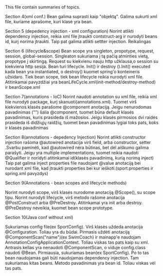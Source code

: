 This file contain summaries of topics.

Section 4(xml conf.)
Bean galima suprasti kaip "objektą". Galima sukurti xml file, kuriame aprašome, kuri klasė yra bean.

Section 5 (depedency injection - xml configuration)
Norint atlikti dependency injection, reikia xml file įtraukti contstruct-arg ir nurodyti beans id, kurį norima įtraukti.
Taip pat galima atlikti settter injection. Reikalingas <Property/>

Section 6 (lifecycle&scope)
Bean scope yra singleton, propotype, request, session, global-session. Singleaton sukuriama į tą pačią atminties vietą, propotype į skirtingą.
Request su kiekvienu nauju http užklausa,o session su kiekviena http sesija.
    Bean turi lifecycle. Init() ir destroy ().Init() executed kada bean yra instantiated, o destroy() kuomet spring'o konteineris užsidaro.
Tiek bean scope, tiek bean lifecycle reikia nurodyti xml file. Atitinkamai pavyzdžiai yra beanLifeCycle.xml(init-method/destroy-method) ir beanScope.xml

Section 7(annotations - IoC)
Norint naudoti annotation su xml file, reikia xml file nurodyti package, kurį skanuoti(annotations.xml). Tuomet virš kiekvienos klasės parašome @component anotaciją.
Jeigu nenurodomas pavadinimas ("") šalia @component, tuomet būna default klasės pavadinimas, kuris prasideda iš mažosios.
Jeigu klasės pirmosios dvi raidės prasideda iš didžiųjų raidžių, tuomet bean pavadinimas lygiai toks pats, koks ir klasės pavadinimas

Section 8(annotations - depedency Injection)
Norint atlikti constructor injection rašoma @autowired anotacija virš field, arba constructor, setter .Svarbu paminėti, kad @autowired nėra būtinas, bet dėl
aiškumo galima parašyti. Jeigu yra multiple implementations, tuomet reikia naudoti
@Qualifier ir noridyti atitinkamai id(klasės pavadinimą, kurią norimą inject)
Taip pat galima inject properties file naudojant @value anotaciją bei nurodant xml file, kad įtraukti properties bei kur ieškoti.(sport.properties ir spring.xml pavyzdys)

Section 9(Annotations - bean scopes and lifecycle methods)

Norint nurodyti scope, virš klasės nurodome anotaciją @Scope(), su scope tipu.
Norint nurodyti lifecycle, virš metodo rašome anotacija @PostConstruct arba @PreDestroy. Atitinkamai yra init arba destroy.
@PreDestroy neveikia, kuomet bean scope prototype.

Section 10(Java conf without xml)

Sukuriamas config file(ex SportConfig). Virš klasės uždeda anotacija @Configuration. Toliau yra du būdai. Pirmasis uždėti
anotaciją @ComponentScan("name")(ex SwimCoach) ir mainapp'e naudojam AnnotationConfigApplicationContext. Toliau viskas tas pats kaip su xml.
Antrasis kelias yra nenaudoti @ComponentScan, o viduje config.class naudoti @Bean. Pirmiausia, sukuriamas bean(ex SportConfig).
Po to tas bean naudojamas gali būti naudojamas dependency injection. Tam sukuriamas kitas beans. Metodo pavadinimas yra bean id.
Toliau viskas vėl tas pats.

